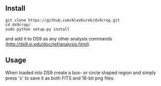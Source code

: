 ## Install
```
git clone https://github.com/AlexKurek/ds9crop.git
cd ds9crop/
sudo python setup.py install
```
and add it to DS9 as any other analysis commands (http://ds9.si.edu/doc/ref/analysis.html).

## Usage
When loaded into DS9 create a box- or circle shaped region and simply press 'x' to save it as both FITS and 16-bit png files.
